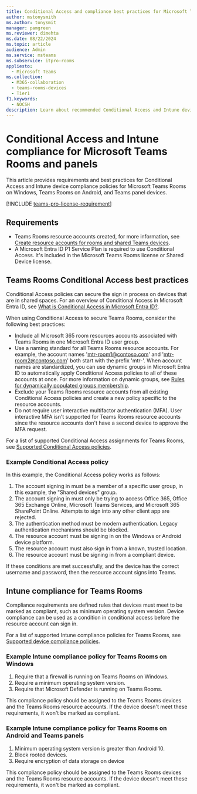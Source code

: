 ```yaml
---
title: Conditional Access and compliance best practices for Microsoft Teams Rooms
author: mstonysmith
ms.author: tonysmit
manager: pamgreen
ms.reviewer: dimehta
ms.date: 08/22/2024
ms.topic: article
audience: Admin
ms.service: msteams
ms.subservice: itpro-rooms
appliesto: 
  - Microsoft Teams
ms.collection: 
  - M365-collaboration
  - teams-rooms-devices
  - Tier1
f1.keywords: 
  - NOCSH
description: Learn about recommended Conditional Access and Intune device compliance policies and best practices for Microsoft Teams Rooms.
---
```


# Conditional Access and Intune compliance for Microsoft Teams Rooms and panels

This article provides requirements and best practices for Conditional Access and Intune device compliance policies for Microsoft Teams Rooms on Windows, Teams Rooms on Android, and Teams panel devices.

[!INCLUDE [teams-pro-license-requirement](../includes/teams-pro-license-requirement.md)]

## Requirements

- Teams Rooms resource accounts created, for more information, see [Create resource accounts for rooms and shared Teams devices](create-resource-account.md).
- A Microsoft Entra ID P1 Service Plan is required to use Conditional Access. It's included in the Microsoft Teams Rooms license or Shared Device license.

## Teams Rooms Conditional Access best practices

Conditional Access policies can secure the sign in process on devices that are in shared spaces. For an overview of Conditional Access in Microsoft Entra ID, see [What is Conditional Access in Microsoft Entra ID?](/azure/active-directory/conditional-access/overview).

When using Conditional Access to secure Teams Rooms, consider the following best practices:

- Include all Microsoft 365 room resources accounts associated with Teams Rooms in one Microsoft Entra ID user group.
- Use a naming standard for all Teams Rooms resource accounts. For example, the account names 'mtr-room1@contoso.com' and 'mtr-room2@contoso.com' both start with the prefix 'mtr-'. When account names are standardized, you can use dynamic groups in Microsoft Entra ID to automatically apply Conditional Access policies to all of these accounts at once. For more information on dynamic groups, see [Rules for dynamically populated groups membership](/azure/active-directory/enterprise-users/groups-dynamic-membership).
- Exclude your Teams Rooms resource accounts from all existing Conditional Access policies and create a new policy specific to the resource accounts.
- Do not require user interactive multifactor authentication (MFA). User interactive MFA isn't supported for Teams Rooms resource accounts since the resource accounts don't have a second device to approve the MFA request.

For a list of supported Conditional Access assignments for Teams Rooms, see [Supported Conditional Access policies](supported-ca-and-compliance-policies.md#supported-conditional-access-policies).

### Example Conditional Access policy

In this example, the Conditional Access policy works as follows:

1. The account signing in must be a member of a specific user group, in this example, the "Shared devices" group.
2. The account signing in must only be trying to access Office 365, Office 365 Exchange Online, Microsoft Teams Services, and Microsoft 365 SharePoint Online. Attempts to sign into any other client app are rejected.
3. The authentication method must be modern authentication. Legacy authentication mechanisms should be blocked.
4. The resource account must be signing in on the Windows or Android device platform.
5. The resource account must also sign in from a known, trusted location.
6. The resource account must be signing in from a compliant device.

If these conditions are met successfully, and the device has the correct username and password, then the resource account signs into Teams.

## Intune compliance for Teams Rooms

Compliance requirements are defined rules that devices must meet to be marked as compliant, such as minimum operating system version. Device compliance can be used as a condition in conditional access before the resource account can sign in.

For a list of supported Intune compliance policies for Teams Rooms, see [Supported device compliance policies](supported-ca-and-compliance-policies.md#supported-device-compliance-policies).

### Example Intune compliance policy for Teams Rooms on Windows

1. Require that a firewall is running on Teams Rooms on Windows.
2. Require a minimum operating system version.
3. Require that Microsoft Defender is running on Teams Rooms.

This compliance policy should be assigned to the Teams Rooms devices and the Teams Rooms resource accounts. If the device doesn't meet these requirements, it won't be marked as compliant.

### Example Intune compliance policy for Teams Rooms on Android and Teams panels

1. Minimum operating system version is greater than Android 10.
2. Block rooted devices.
3. Require encryption of data storage on device

This compliance policy should be assigned to the Teams Rooms devices and the Teams Rooms resource accounts.  If the device doesn't meet these requirements, it won't be marked as compliant.
